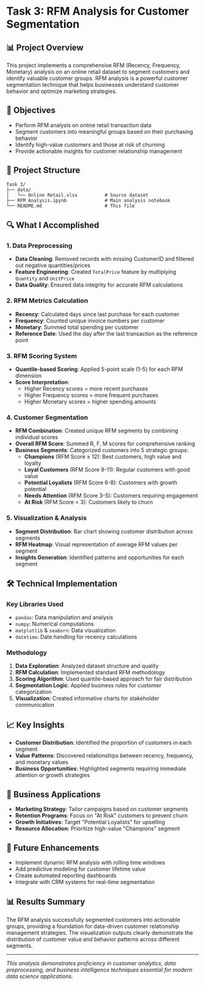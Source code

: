 # Task 3: RFM Analysis for Customer Segmentation

## 📊 Project Overview

This project implements a comprehensive RFM (Recency, Frequency, Monetary) analysis on an online retail dataset to segment customers and identify valuable customer groups. RFM analysis is a powerful customer segmentation technique that helps businesses understand customer behavior and optimize marketing strategies.

## 🎯 Objectives

- Perform RFM analysis on online retail transaction data
- Segment customers into meaningful groups based on their purchasing behavior
- Identify high-value customers and those at risk of churning
- Provide actionable insights for customer relationship management

## 📁 Project Structure

```
Task 3/
├── data/
│   └── Online Retail.xlsx          # Source dataset
├── RFM Analysis.ipynb              # Main analysis notebook
└── README.md                       # This file
```

## 🔍 What I Accomplished

### 1. Data Preprocessing
- **Data Cleaning**: Removed records with missing CustomerID and filtered out negative quantities/prices
- **Feature Engineering**: Created `TotalPrice` feature by multiplying `Quantity` and `UnitPrice`
- **Data Quality**: Ensured data integrity for accurate RFM calculations

### 2. RFM Metrics Calculation
- **Recency**: Calculated days since last purchase for each customer
- **Frequency**: Counted unique invoice numbers per customer
- **Monetary**: Summed total spending per customer
- **Reference Date**: Used the day after the last transaction as the reference point

### 3. RFM Scoring System
- **Quantile-based Scoring**: Applied 5-point scale (1-5) for each RFM dimension
- **Score Interpretation**: 
  - Higher Recency scores = more recent purchases
  - Higher Frequency scores = more frequent purchases  
  - Higher Monetary scores = higher spending amounts

### 4. Customer Segmentation
- **RFM Combination**: Created unique RFM segments by combining individual scores
- **Overall RFM Score**: Summed R, F, M scores for comprehensive ranking
- **Business Segments**: Categorized customers into 5 strategic groups:
  - **Champions** (RFM Score ≥ 12): Best customers, high value and loyalty
  - **Loyal Customers** (RFM Score 9-11): Regular customers with good value
  - **Potential Loyalists** (RFM Score 6-8): Customers with growth potential
  - **Needs Attention** (RFM Score 3-5): Customers requiring engagement
  - **At Risk** (RFM Score < 3): Customers likely to churn

### 5. Visualization & Analysis
- **Segment Distribution**: Bar chart showing customer distribution across segments
- **RFM Heatmap**: Visual representation of average RFM values per segment
- **Insights Generation**: Identified patterns and opportunities for each segment

## 🛠️ Technical Implementation

### Key Libraries Used
- `pandas`: Data manipulation and analysis
- `numpy`: Numerical computations
- `matplotlib` & `seaborn`: Data visualization
- `datetime`: Date handling for recency calculations

### Methodology
1. **Data Exploration**: Analyzed dataset structure and quality
2. **RFM Calculation**: Implemented standard RFM methodology
3. **Scoring Algorithm**: Used quantile-based approach for fair distribution
4. **Segmentation Logic**: Applied business rules for customer categorization
5. **Visualization**: Created informative charts for stakeholder communication

## 📈 Key Insights

- **Customer Distribution**: Identified the proportion of customers in each segment
- **Value Patterns**: Discovered relationships between recency, frequency, and monetary values
- **Business Opportunities**: Highlighted segments requiring immediate attention or growth strategies

## 🎯 Business Applications

- **Marketing Strategy**: Tailor campaigns based on customer segments
- **Retention Programs**: Focus on "At Risk" customers to prevent churn
- **Growth Initiatives**: Target "Potential Loyalists" for upselling
- **Resource Allocation**: Prioritize high-value "Champions" segment

## 🚀 Future Enhancements

- Implement dynamic RFM analysis with rolling time windows
- Add predictive modeling for customer lifetime value
- Create automated reporting dashboards
- Integrate with CRM systems for real-time segmentation

## 📊 Results Summary

The RFM analysis successfully segmented customers into actionable groups, providing a foundation for data-driven customer relationship management strategies. The visualization outputs clearly demonstrate the distribution of customer value and behavior patterns across different segments.

---

*This analysis demonstrates proficiency in customer analytics, data preprocessing, and business intelligence techniques essential for modern data science applications.*
